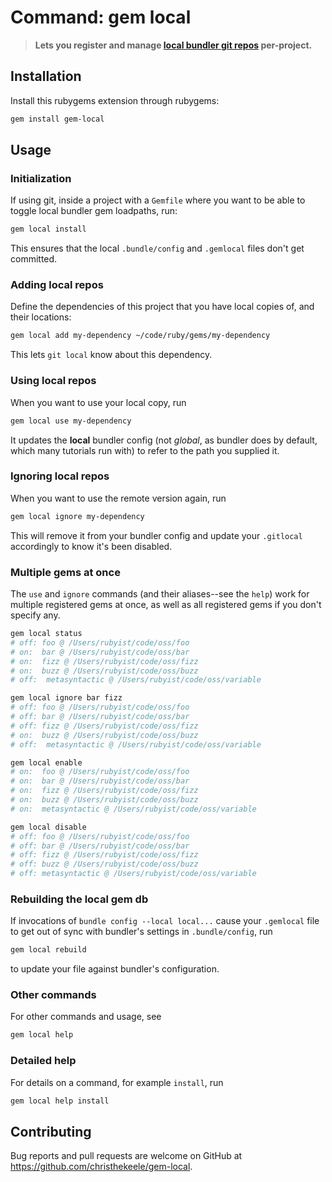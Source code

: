 Command: gem local
==================

> **Lets you register and manage [local bundler git repos](http://bundler.io/v1.5/git.html#local) per-project.**

Installation
------------

Install this rubygems extension through rubygems:

```sh
gem install gem-local
```

Usage
-----

### Initialization

If using git, inside a project with a `Gemfile` where you want to be able to toggle local bundler gem loadpaths, run:

```sh
gem local install
```

This ensures that the local `.bundle/config` and `.gemlocal` files don't get committed.

### Adding local repos

Define the dependencies of this project that you have local copies of, and their locations:

```sh
gem local add my-dependency ~/code/ruby/gems/my-dependency
```

This lets `git local` know about this dependency.

### Using local repos

When you want to use your local copy, run

```sh
gem local use my-dependency
```

It updates the **local** bundler config (not *global*, as bundler does by default, which many tutorials run with) to refer to the path you supplied it.

### Ignoring local repos

When you want to use the remote version again, run

```sh
gem local ignore my-dependency
```

This will remove it from your bundler config and update your `.gitlocal` accordingly to know it's been disabled.

### Multiple gems at once

The `use` and `ignore` commands (and their aliases--see the `help`) work for multiple registered gems at once, as well as all registered gems if you don't specify any.

```sh
gem local status
# off: foo @ /Users/rubyist/code/oss/foo
# on:  bar @ /Users/rubyist/code/oss/bar
# on:  fizz @ /Users/rubyist/code/oss/fizz
# on:  buzz @ /Users/rubyist/code/oss/buzz
# off:  metasyntactic @ /Users/rubyist/code/oss/variable

gem local ignore bar fizz
# off: foo @ /Users/rubyist/code/oss/foo
# off: bar @ /Users/rubyist/code/oss/bar
# off: fizz @ /Users/rubyist/code/oss/fizz
# on:  buzz @ /Users/rubyist/code/oss/buzz
# off:  metasyntactic @ /Users/rubyist/code/oss/variable

gem local enable
# on:  foo @ /Users/rubyist/code/oss/foo
# on:  bar @ /Users/rubyist/code/oss/bar
# on:  fizz @ /Users/rubyist/code/oss/fizz
# on:  buzz @ /Users/rubyist/code/oss/buzz
# on:  metasyntactic @ /Users/rubyist/code/oss/variable

gem local disable
# off: foo @ /Users/rubyist/code/oss/foo
# off: bar @ /Users/rubyist/code/oss/bar
# off: fizz @ /Users/rubyist/code/oss/fizz
# off: buzz @ /Users/rubyist/code/oss/buzz
# off: metasyntactic @ /Users/rubyist/code/oss/variable
```

### Rebuilding the local gem db

If invocations of `bundle config --local local...` cause your `.gemlocal` file to get out of sync with bundler's settings in `.bundle/config`, run

```sh
gem local rebuild
```

to update your file against bundler's configuration.

### Other commands

For other commands and usage, see

```sh
gem local help
```

### Detailed help

For details on a command, for example `install`, run

```sh
gem local help install
```

## Contributing

Bug reports and pull requests are welcome on GitHub at https://github.com/christhekeele/gem-local.
